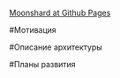 
[Moonshard at Github Pages ](https://moonshrd.github.io/42/)



#Мотивация


#Описание архитектуры


#Планы развития 





